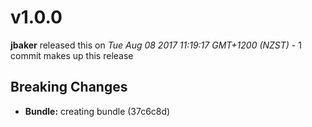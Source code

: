 
<!---
<div data-major="1" data-minor="0" data-patch="0" data-commit="37c6c8d" class="release-body commit">
-->

# v1.0.0
**jbaker** released this on *Tue Aug 08 2017 11:19:17 GMT+1200 (NZST)* - 1 commit makes up this release

## Breaking Changes
* **Bundle:** creating bundle (37c6c8d)


